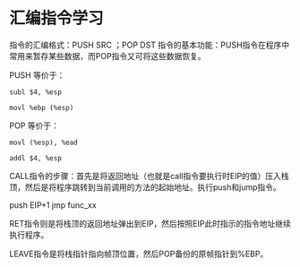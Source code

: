 

# 汇编指令学习

指令的汇编格式：PUSH SRC ；POP DST
指令的基本功能：PUSH指令在程序中常用来暂存某些数据，而POP指令又可将这些数据恢复。

PUSH 等价于：

    subl $4, %esp
    
    movl %ebp (%esp)

POP 等价于：

    movl (%esp), %ead
    
    addl $4, %esp

CALL指令的步骤：首先是将返回地址（也就是call指令要执行时EIP的值）压入栈顶，然后是将程序跳转到当前调用的方法的起始地址。执行push和jump指令。

push EIP+1
jmp func_xx

RET指令则是将栈顶的返回地址弹出到EIP，然后按照EIP此时指示的指令地址继续执行程序。

LEAVE指令是将栈指针指向帧顶位置，然后POP备份的原帧指针到%EBP。


